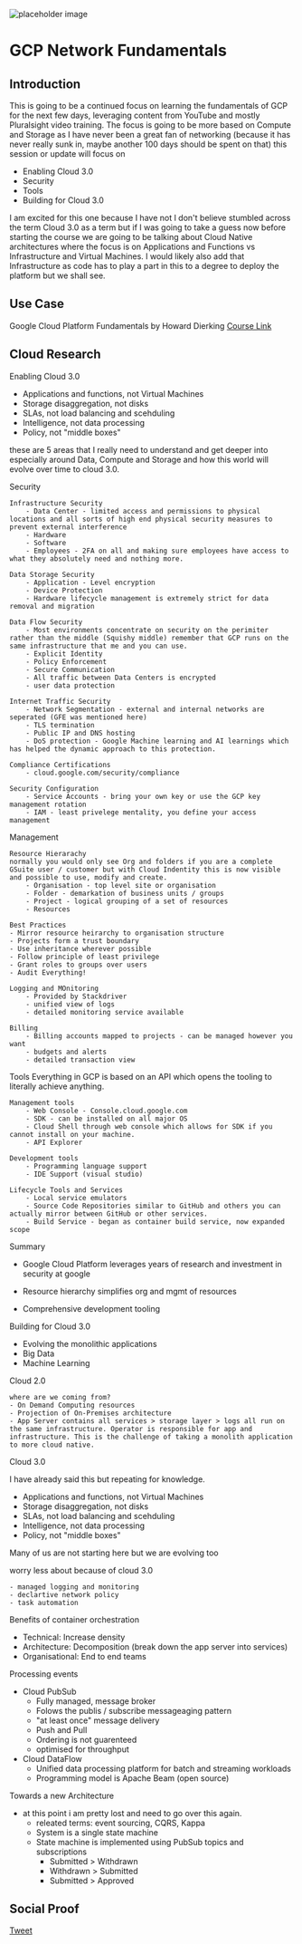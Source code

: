 <!-- This template removes the micro tutorial for a quicker post and removes images for a full template check out the 000-DAY-ARTICLE-LONG-TEMPLATE.MD-->

![placeholder image](https://miro.medium.com/max/11436/1*_t_eIOzvoMiYEZb33YIanA.png)

# GCP Network Fundamentals

## Introduction

This is going to be a continued focus on learning the fundamentals of GCP for the next few days, leveraging content from YouTube and mostly Pluralsight video training. The focus is going to be more based on Compute and Storage as I have never been a great fan of networking (because it has never really sunk in, maybe another 100 days should be spent on that) this session or update will focus on 

- Enabling Cloud 3.0 
- Security 
- Tools 
- Building for Cloud 3.0 

I am excited for this one because I have not I don't believe stumbled across the term Cloud 3.0 as a term but if I was going to take a guess now before starting the course we are going to be talking about Cloud Native architectures where the focus is on Applications and Functions vs Infrastructure and Virtual Machines. I would likely also add that Infrastructure as code has to play a part in this to a degree to deploy the platform but we shall see. 

## Use Case

Google Cloud Platform Fundamentals
by Howard Dierking [Course Link](https://app.pluralsight.com/library/courses/google-cloud-platform-fundamentals/table-of-contents)

## Cloud Research

Enabling Cloud 3.0 

- Applications and functions, not Virtual Machines 
- Storage disaggregation, not disks 
- SLAs, not load balancing and scehduling 
- Intelligence, not data processing 
- Policy, not "middle boxes" 

these are 5 areas that I really need to understand and get deeper into especially around Data, Compute and Storage and how this world will evolve over time to cloud 3.0. 

Security 

    Infrastructure Security 
        - Data Center - limited access and permissions to physical locations and all sorts of high end physical security measures to prevent external interference 
        - Hardware 
        - Software 
        - Employees - 2FA on all and making sure employees have access to what they absolutely need and nothing more. 

    Data Storage Security
        - Application - Level encryption 
        - Device Protection 
        - Hardware lifecycle management is extremely strict for data removal and migration 

    Data Flow Security 
        - Most environments concentrate on security on the perimiter rather than the middle (Squishy middle) remember that GCP runs on the same infrastructure that me and you can use. 
        - Explicit Identity 
        - Policy Enforcement 
        - Secure Communication 
        - All traffic between Data Centers is encrypted 
        - user data protection 

    Internet Traffic Security 
        - Network Segmentation - external and internal networks are seperated (GFE was mentioned here)
        - TLS termination 
        - Public IP and DNS hosting 
        - DoS protection - Google Machine learning and AI learnings which has helped the dynamic approach to this protection. 

    Compliance Certifications 
        - cloud.google.com/security/compliance 
  
    Security Configuration 
        - Service Accounts - bring your own key or use the GCP key management rotation 
        - IAM - least privelege mentality, you define your access management 

Management

    Resource Hierarachy 
    normally you would only see Org and folders if you are a complete GSuite user / customer but with Cloud Indentity this is now visible and possible to use, modify and create. 
        - Organisation - top level site or organisation  
        - Folder - demarkation of business units / groups 
        - Project - logical grouping of a set of resources 
        - Resources 
    
    Best Practices 
    - Mirror resource heirarchy to organisation structure 
    - Projects form a trust boundary 
    - Use inheritance wherever possible 
    - Follow principle of least privilege 
    - Grant roles to groups over users 
    - Audit Everything! 

    Logging and MOnitoring 
        - Provided by Stackdriver 
        - unified view of logs 
        - detailed monitoring service available

    Billing 
        - Billing accounts mapped to projects - can be managed however you want 
        - budgets and alerts 
        - detailed transaction view 

Tools
    Everything in GCP is based on an API which opens the tooling to literally achieve anything. 

    Management tools 
        - Web Console - Console.cloud.google.com 
        - SDK - can be installed on all major OS
        - Cloud Shell through web console which allows for SDK if you cannot install on your machine. 
        - API Explorer 

    Development tools 
        - Programming language support 
        - IDE Support (visual studio)

    Lifecycle Tools and Services 
        - Local service emulators 
        - Source Code Repositories similar to GitHub and others you can actually mirror between GitHub or other services. 
        - Build Service - began as container build service, now expanded scope 

Summary 

- Google Cloud Platform leverages years of research and investment in security at google 

- Resource hierarchy simplifies org and mgmt of resources 

- Comprehensive development tooling 

Building for Cloud 3.0 

- Evolving the monolithic applications 
- Big Data 
- Machine Learning 

Cloud 2.0 
    
    where are we coming from?
    - On Demand Computing resources 
    - Projection of On-Premises architecture 
    - App Server contains all services > storage layer > logs all run on the same infrastructure. Operator is responsible for app and infrastructure. This is the challenge of taking a monolith application to more cloud native. 

Cloud 3.0 

I have already said this but repeating for knowledge. 
- Applications and functions, not Virtual Machines 
- Storage disaggregation, not disks 
- SLAs, not load balancing and scehduling 
- Intelligence, not data processing 
- Policy, not "middle boxes" 

Many of us are not starting here but we are evolving too

worry less about because of cloud 3.0 
  
    - managed logging and monitoring 
    - declartive network policy 
    - task automation 

Benefits of container orchestration 
  - Technical: Increase density 
  - Architecture: Decomposition (break down the app server into services)
  - Organisational: End to end teams 

Processing events 
  - Cloud PubSub 
    - Fully managed, message broker 
    - Folows the publis / subscribe messageaging pattern 
    - "at least once" message delivery
    - Push and Pull 
    - Ordering is not guarenteed 
    - optimised for throughput 
  - Cloud DataFlow 
    - Unified data processing platform for batch and streaming workloads 
    - Programming model is Apache Beam (open source)

Towards a new Architecture 
- at this point i am pretty lost and need to go over this again. 
  - releated terms: event sourcing, CQRS, Kappa
  - System is a single state machine 
  - State machine is implemented using PubSub topics and subscriptions 
    - Submitted > Withdrawn
    - Withdrawn > Submitted 
    - Submitted > Approved 

## Social Proof

[Tweet](https://twitter.com/MichaelCade1/status/1311999918333194243?s=20)